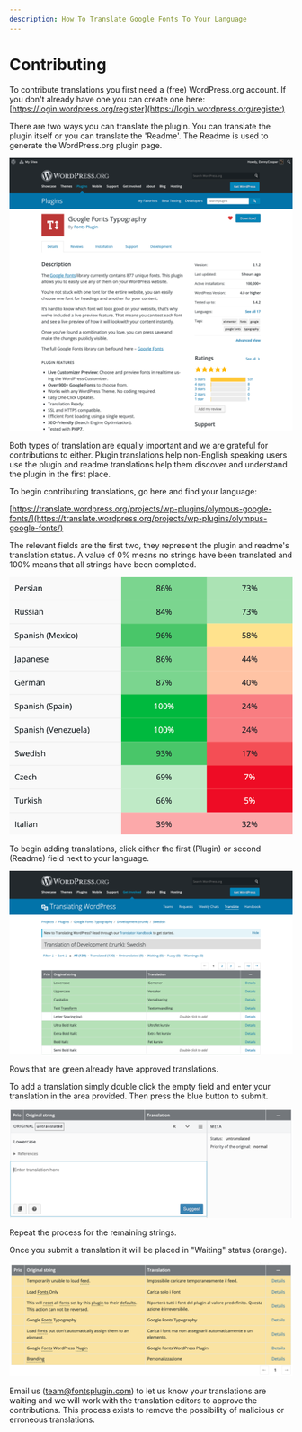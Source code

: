 ```yaml
---
description: How To Translate Google Fonts To Your Language
---
```


# Contributing

To contribute translations you first need a \(free\) WordPress.org account. If you don't already have one you can create one here: [https://login.wordpress.org/register](https://login.wordpress.org/register)

There are two ways you can translate the plugin. You can translate the plugin itself or you can translate the 'Readme'. The Readme is used to generate the WordPress.org plugin page.

![The Readme is used to generate this page.](../.gitbook/assets/plugin-page.png)

Both types of translation are equally important and we are grateful for contributions to either. Plugin translations help non-English speaking users use the plugin and readme translations help them discover and understand the plugin in the first place.

To begin contributing translations, go here and find your language:

[https://translate.wordpress.org/projects/wp-plugins/olympus-google-fonts/](https://translate.wordpress.org/projects/wp-plugins/olympus-google-fonts/)

The relevant fields are the first two, they represent the plugin and readme's translation status. A value of 0% means no strings have been translated and 100% means that all strings have been completed.

![The first column is the plugin, the second is the readme.](../.gitbook/assets/two-fields.png)

To begin adding translations, click either the first \(Plugin\) or second \(Readme\) field next to your language.

![](../.gitbook/assets/green-translations.png)

Rows that are green already have approved translations.

To add a translation simply double click the empty field and enter your translation in the area provided. Then press the blue button to submit.

![Click the blue button to submit your translation.](../.gitbook/assets/image%20%2813%29.png)

Repeat the process for the remaining strings.

Once you submit a translation it will be placed in "Waiting" status \(orange\).

![These strings are waiting to be approved.](../.gitbook/assets/image%20%2814%29.png)

Email us \([team@fontsplugin.com](mailto:team@fontsplugin.com)\) to let us know your translations are waiting and we will work with the translation editors to approve the contributions. This process exists to remove the possibility of malicious or erroneous translations.

